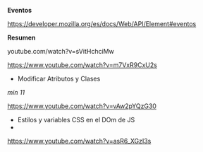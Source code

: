 **Eventos**

https://developer.mozilla.org/es/docs/Web/API/Element#eventos


**Resumen**

youtube.com/watch?v=sVitHchciMw

https://www.youtube.com/watch?v=m7VxR9CxU2s


- Modificar Atributos y Clases

_min 11_

https://www.youtube.com/watch?v=vAw2pYQzG30


- Estilos y variables CSS en el DOm de JS
- 
https://www.youtube.com/watch?v=asR6_XGzI3s
